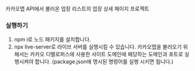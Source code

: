 카카오맵 API에서 불러온 업장 리스트의 업장 상세 페이지 프로젝트

### 실행하기

1. npm i로 노드 패키지를 설치합니다.
2. npx live-server로 라이브 서버를 실행시킬 수 있습니다. 카카오맵을 불러오기 위해서는 카카오 디벨로퍼스에 사용한 사이트 도메인에 해당하는 도메인과 포트로 실행시켜야 합니다.
   (package.json에 명시된 명령어를 실행 시키면 됩니다.)